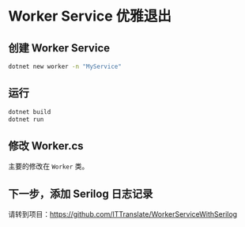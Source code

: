 # Worker Service 优雅退出

## 创建 Worker Service

```bash
dotnet new worker -n "MyService"
```

## 运行

```bash
dotnet build
dotnet run
```

## 修改 Worker.cs

主要的修改在 `Worker` 类。

## 下一步，添加 Serilog 日志记录

请转到项目：<https://github.com/ITTranslate/WorkerServiceWithSerilog>

